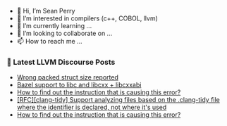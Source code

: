 - 👋 Hi, I’m Sean Perry
- 👀 I’m interested in compilers (c++, COBOL, llvm)
- 🌱 I’m currently learning ...
- 💞️ I’m looking to collaborate on ...
- 📫 How to reach me ...

<!---
s66perry/s66perry is a ✨ special ✨ repository because its `README.md` (this file) appears on your GitHub profile.
You can click the Preview link to take a look at your changes.
--->
### 📕 Latest LLVM Discourse Posts

<!-- DISCOURSE-LLVM:START -->
- [Wrong packed struct size reported](https://discourse.llvm.org/t/wrong-packed-struct-size-reported/61092#post_3)
- [Bazel support to libc and libcxx + libcxxabi](https://discourse.llvm.org/t/bazel-support-to-libc-and-libcxx-libcxxabi/60988#post_4)
- [How to find out the instruction that is causing this error?](https://discourse.llvm.org/t/how-to-find-out-the-instruction-that-is-causing-this-error/61104#post_4)
- [[RFC][clang-tidy] Support analyzing files based on the .clang-tidy file where the identifier is declared, not where it&#39;s used](https://discourse.llvm.org/t/rfc-clang-tidy-support-analyzing-files-based-on-the-clang-tidy-file-where-the-identifier-is-declared-not-where-its-used/60816#post_3)
- [How to find out the instruction that is causing this error?](https://discourse.llvm.org/t/how-to-find-out-the-instruction-that-is-causing-this-error/61104#post_3)
<!-- DISCOURSE-LLVM:END -->
